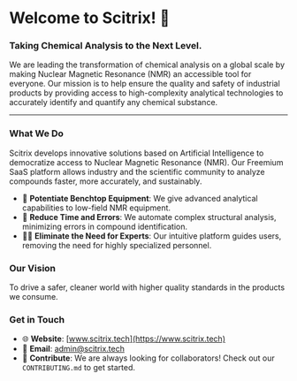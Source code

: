 # Welcome to Scitrix! 👋

### Taking Chemical Analysis to the Next Level.

We are leading the transformation of chemical analysis on a global scale by making Nuclear Magnetic Resonance (NMR) an accessible tool for everyone. Our mission is to help ensure the quality and safety of industrial products by providing access to high-complexity analytical technologies to accurately identify and quantify any chemical substance.

---

### What We Do

Scitrix develops innovative solutions based on Artificial Intelligence to democratize access to Nuclear Magnetic Resonance (NMR). Our Freemium SaaS platform allows industry and the scientific community to analyze compounds faster, more accurately, and sustainably.

- 🧪 **Potentiate Benchtop Equipment**: We give advanced analytical capabilities to low-field NMR equipment.
- 🔬 **Reduce Time and Errors**: We automate complex structural analysis, minimizing errors in compound identification.
- 🧑‍🔬 **Eliminate the Need for Experts**: Our intuitive platform guides users, removing the need for highly specialized personnel.

### Our Vision

To drive a safer, cleaner world with higher quality standards in the products we consume.

### Get in Touch

- 🌐 **Website**: [www.scitrix.tech](https://www.scitrix.tech)
- 📧 **Email**: [admin@scitrix.tech](mailto:admin@scitrix.tech)
- 🤝 **Contribute**: We are always looking for collaborators! Check out our `CONTRIBUTING.md` to get started.
